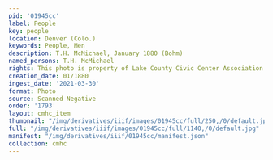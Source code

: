 ```yaml
---
pid: '01945cc'
label: People
key: people
location: Denver (Colo.)
keywords: People, Men
description: T.H. McMichael, January 1880 (Bohm)
named_persons: T.H. McMichael
rights: This photo is property of Lake County Civic Center Association.
creation_date: 01/1880
ingest_date: '2021-03-30'
format: Photo
source: Scanned Negative
order: '1793'
layout: cmhc_item
thumbnail: "/img/derivatives/iiif/images/01945cc/full/250,/0/default.jpg"
full: "/img/derivatives/iiif/images/01945cc/full/1140,/0/default.jpg"
manifest: "/img/derivatives/iiif/01945cc/manifest.json"
collection: cmhc
---
```

